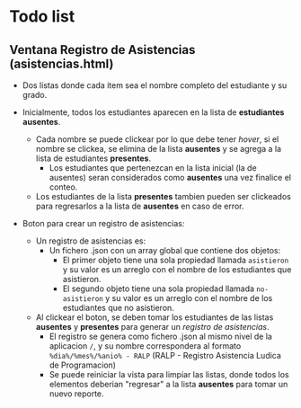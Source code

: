 # Todo list

## Ventana Registro de Asistencias (asistencias.html)

- Dos listas donde cada item sea el nombre completo del estudiante y su grado.
- Inicialmente, todos los estudiantes aparecen en la lista de **estudiantes ausentes**.
  - Cada nombre se puede clickear por lo que debe tener *hover*, si el nombre se clickea, se elimina de la lista **ausentes** y se agrega a la lista de estudiantes **presentes**.
    - Los estudiantes que pertenezcan en la lista inicial (la de ausentes) seran considerados como **ausentes** una vez finalice el conteo.
  - Los estudiantes de la lista **presentes** tambien pueden ser clickeados para regresarlos a la lista de **ausentes** en caso de error.
  
- Boton para crear un registro de asistencias:
  - Un registro de asistencias es:
    - Un fichero .json con un array global que contiene dos objetos:
      - El primer objeto tiene una sola propiedad llamada `asistieron` y su valor es un arreglo con el nombre de los estudiantes que asistieron.
      - El segundo objeto tiene una sola propiedad llamada `no-asistieron` y su valor es un arreglo con el nombre de los estudiantes que no asistieron.
  - Al clickear el boton, se deben tomar los estudiantes de las listas **ausentes** y **presentes** para generar un *registro de asistencias*.
    - El registro se genera como fichero .json al mismo nivel de la aplicacion `/`, y su nombre correspondera al formato `%dia%/%mes%/%anio% - RALP` (RALP - Registro Asistencia Ludica de Programacion)
    - Se puede reiniciar la vista para limpiar las listas, donde todos los elementos deberian "regresar" a la lista **ausentes** para tomar un nuevo reporte.
